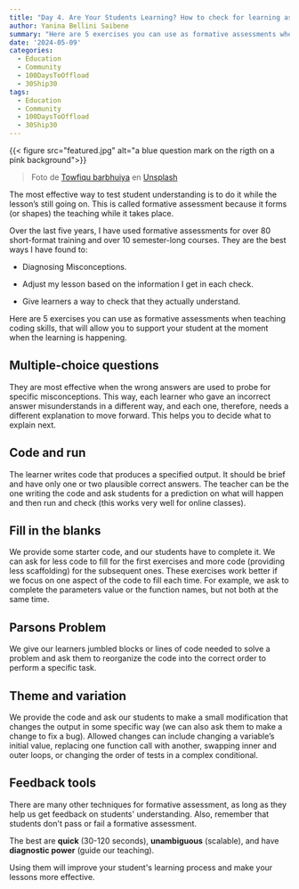 ```yaml
---
title: "Day 4. Are Your Students Learning? How to check for learning as we’re teaching."
author: Yanina Bellini Saibene
summary: "Here are 5 exercises you can use as formative assessments when teaching coding skills, that will allow you to support your student at the moment when the learning is happening."
date: '2024-05-09'
categories:
  - Education
  - Community
  - 100DaysToOffload
  - 30Ship30
tags:
  - Education
  - Community
  - 100DaysToOffload
  - 30Ship30
---
```


{{< figure src="featured.jpg" alt="a blue question mark on the rigth on a pink background">}}

> Foto de <a href="https://unsplash.com/es/@towfiqu999999?utm_content=creditCopyText&utm_medium=referral&utm_source=unsplash">Towfiqu barbhuiya</a> en <a href="https://unsplash.com/es/fotos/a-blue-question-mark-on-a-pink-background-oZuBNC-6E2s?utm_content=creditCopyText&utm_medium=referral&utm_source=unsplash">Unsplash</a>
  

The most effective way to test student understanding is to do it while the lesson’s still going on. This is called formative assessment because it forms (or shapes) the teaching while it takes place. 

Over the last five years, I have used formative assessments for over 80 short-format training and over 10 semester-long courses. They are the best ways I have found to:

* Diagnosing Misconceptions.

* Adjust my lesson based on the information I get in each check.

* Give learners a way to check that they actually understand.

Here are 5 exercises you can use as formative assessments when teaching coding skills, that will allow you to support your student at the moment when the learning is happening.

## Multiple-choice questions 

They are most effective when the wrong answers are used to probe for specific misconceptions. This way, each learner who gave an incorrect answer misunderstands in a different way, and each one, therefore, needs a different explanation to move forward. This helps you to decide what to explain next.

## Code and run

The learner writes code that produces a specified output. It should be brief and have only one or two plausible correct answers. The teacher can be the one writing the code and ask students for a prediction on what will happen and then run and check (this works very well for online classes).

## Fill in the blanks

We provide some starter code, and our students have to complete it. We can ask for less code to fill for the first exercises and more code (providing less scaffolding) for the subsequent ones. These exercises work better if we focus on one aspect of the code to fill each time. For example, we ask to complete the parameters value or the function names, but not both at the same time.

## Parsons Problem

We give our learners jumbled blocks or lines of code needed to solve a problem and ask them to reorganize the code into the correct order to perform a specific task.

## Theme and variation 

We provide the code and ask our students to make a small modification that changes the output in some specific way (we can also ask them to make a change to fix a bug). Allowed changes can include changing a variable’s initial value, replacing one function call with another, swapping inner and outer loops, or changing the order of tests in a complex conditional.

## Feedback tools

There are many other techniques for formative assessment, as long as they help us get feedback on students' understanding. Also, remember that students don't pass or fail a formative assessment.

The best are **quick** (30-120 seconds), **unambiguous** (scalable), and have **diagnostic power** (guide our teaching). 

Using them will improve your student's learning process and make your lessons more effective.